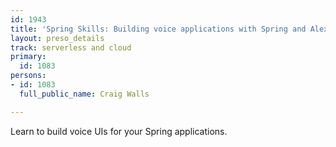 ```yaml
---
id: 1943
title: 'Spring Skills: Building voice applications with Spring and Alexa'
layout: preso_details
track: serverless and cloud
primary:
  id: 1083
persons:
- id: 1083
  full_public_name: Craig Walls

---
```

Learn to build voice UIs for your Spring applications.